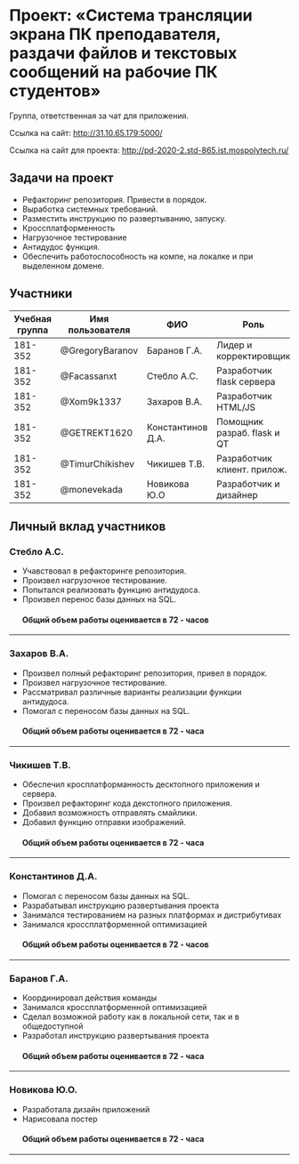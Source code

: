 ﻿# Проект: «Система трансляции экрана ПК преподавателя, раздачи файлов и текстовых сообщений на рабочие ПК студентов»

Группа, ответственная за чат для приложения.

Ссылка на сайт: http://31.10.65.179:5000/

Ссылка на сайт для проекта: http://pd-2020-2.std-865.ist.mospolytech.ru/

## Задачи на проект
+ Рефакторинг репозитория. Привести в порядок. 
+ Выработка системных требований. 
+ Разместить инструкцию по развертыванию, запуску. 
+ Кроссплатформенность 
+ Нагрузочное тестирование 
+ Антидудос функция. 
+ Обеспечить работоспособность на компе, на локалке и при выделенном домене.

## Участники

| Учебная группа | Имя пользователя | ФИО                      | Роль                       |
|----------------|------------------|--------------------------|----------------------------|
| 181-352        | @GregoryBaranov  | Баранов  Г.А.            | Лидер и корректировщик     |
| 181-352        | @Facassanxt      | Стебло А.С.              | Разработчик flask сервера  |
| 181-352        | @Xom9k1337       | Захаров В.А.             | Разработчик HTML/JS        |
| 181-352        | @GETREKT1620     | Константинов Д.А.        | Помощник разраб. flask и QT|
| 181-352        | @TimurChikishev  | Чикишев Т.В.             | Разработчик клиент. прилож.|
| 181-352        | @monevekada      | Новикова Ю.О             | Разработчик и дизайнер     |

## Личный вклад участников
### Стебло А.С.  
+ Учавствовал в рефакторинге репозитория. 
+ Произвел нагрузочное тестирование.
+ Попытался реализовать функцию антидудоса. 
+ Произвел перенос базы данных на SQL.
####        Общий объем работы оценивается в 72 - часов
------------------------------
### Захаров В.А.
+ Произвел полный рефакторинг репозитория, привел в порядок. 
+ Произвел нагрузочное тестирование.
+ Рассматривал различные варианты реализации функции антидудоса. 
+ Помогал с переносом базы данных на SQL.
####        Общий объем работы оценивается в 72 - часа
------------------------------
### Чикишев Т.В.
+ Обеспечил кросплатформанность десктопного приложения и сервера.
+ Произвел рефакторинг кода декстопного приложения.
+ Добавил возможность отправлять смайлики.
+ Добавил функцию отправки изображений.
####        Общий объем работы оценивается в 72 - часа
------------------------------
### Константинов Д.А.
+ Помогал с переносом базы данных на SQL.
+ Разрабатывал инструкцию развертывания проекта
+ Занимался тестированием на разных платформах и дистрибутивах
+ Занимался кроссплатформенной оптимизацией
  

####        Общий объем работы оценивается в 72 - часов
------------------------------
### Баранов Г.А.
+ Координировал действия команды
+ Занимался кроссплатформенной оптимизацией
+ Сделал возможной работу как в локальной сети, так и в общедоступной
+ Разработал инструкцию развертывания проекта
  

####        Общий объем работы оценивается в 72 - часа
------------------------------
### Новикова Ю.О.
+ Разработала дизайн приложений
+ Нарисовала постер
  

####        Общий объем работы оценивается в 72 - часа
------------------------------
